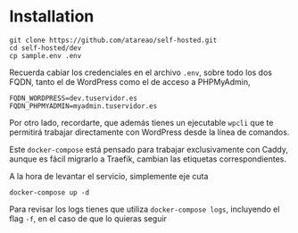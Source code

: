 # Installation

```
git clone https://github.com/atareao/self-hosted.git
cd self-hosted/dev
cp sample.env .env
```

Recuerda cabiar los credenciales en el archivo `.env`, sobre todo los dos FQDN, tanto el de WordPress como el de acceso a PHPMyAdmin,


```
FQDN_WORDPRESS=dev.tuservidor.es
FQDN_PHPMYADMIN=myadmin.tuservidor.es
```

Por otro lado, recordarte, que además tienes un ejecutable `wpcli` que te permitirá trabajar directamente con WordPress desde la línea de comandos.

Este `docker-compose` está pensado para trabajar exclusivamente con Caddy, aunque es fácil migrarlo a Traefik, cambian las etiquetas correspondientes.

A la hora de levantar el servicio, simplemente eje cuta

```
docker-compose up -d
```

Para revisar los logs tienes que utiliza `docker-compose logs`, incluyendo el flag `-f`, en el caso de que lo quieras seguir
